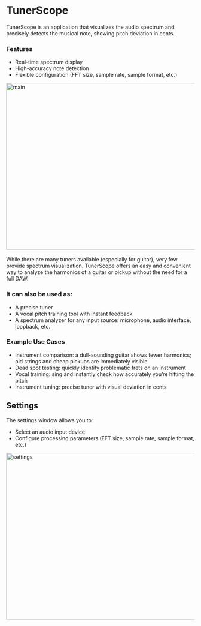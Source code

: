 # TunerScope

TunerScope is an application that visualizes the audio spectrum and precisely detects the musical note, showing pitch deviation in cents.
### Features
- Real-time spectrum display
- High-accuracy note detection
- Flexible configuration (FFT size, sample rate, sample format, etc.)

<img width="680" height="445" alt="main" src="https://github.com/user-attachments/assets/ceb4c769-72ae-4d1c-96e7-ac748746d831" />
<br><br>
While there are many tuners available (especially for guitar), very few provide spectrum visualization.
TunerScope offers an easy and convenient way to analyze the harmonics of a guitar or pickup without the need for a full DAW.

### It can also be used as:
- A precise tuner
- A vocal pitch training tool with instant feedback
- A spectrum analyzer for any input source: microphone, audio interface, loopback, etc.

### Example Use Cases
- Instrument comparison: a dull-sounding guitar shows fewer harmonics; old strings and cheap pickups are immediately visible
- Dead spot testing: quickly identify problematic frets on an instrument
- Vocal training: sing and instantly check how accurately you’re hitting the pitch
- Instrument tuning: precise tuner with visual deviation in cents

## Settings

The settings window allows you to:
- Select an audio input device
- Configure processing parameters (FFT size, sample rate, sample format, etc.)
<img width="680" height="445" alt="settings" src="https://github.com/user-attachments/assets/99f14328-d58b-46f1-81b8-295105505b53" />
<br>

